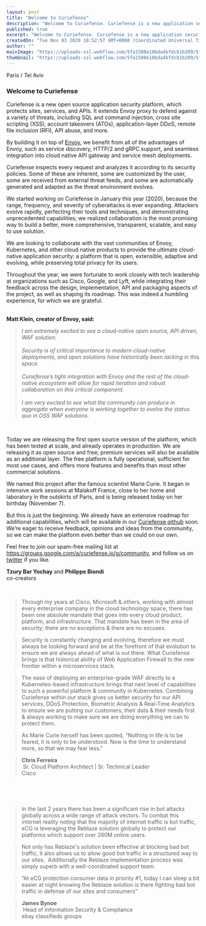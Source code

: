 ```yaml
---
layout: post
title: "Welcome to Curiefense"
description: "Welcome to Curiefense. Curiefense is a new application security platform, which protects sites, services, and APIs. It extends Envoy proxy to defend against a variety of threats, including SQL and command injection, cross site scripting (XSS), account takeovers (ATOs), application-layer DDoS, remote file inclusion (RFI), API abuse, and more."
published: true
excerpt: "Welcome to Curiefense. Curiefense is a new application security platform, which protects sites, services, and APIs. It extends Envoy proxy to defend against a variety of threats, including SQL and command injection, cross site scripting (XSS), account takeovers (ATOs), application-layer DDoS, remote file inclusion (RFI), API abuse, and more."
createdOn: "Tue Nov 03 2020 18:52:57 GMT+0000 (Coordinated Universal Time)"
author: ""
mainImage: "https://uploads-ssl.webflow.com/5fa1500e10bda4bfdcb1b209/5fa719d426e380d6b3fa58ba_4_sec_layers-02.png"
thumbnail: "https://uploads-ssl.webflow.com/5fa1500e10bda4bfdcb1b209/5fa719d426e380d6b3fa58ba_4_sec_layers-02.png"
---
```


<p>Paris / Tel Aviv<br /></p>
<h3>Welcome to Curiefense<br /></h3>
<p>
    Curiefense is a new open source application security platform, which protects sites, services, and APIs. It extends Envoy proxy to defend against a variety of threats, including SQL and command injection, cross site scripting (XSS),
    account takeovers (ATOs), application-layer DDoS, remote file inclusion (RFI), API abuse, and more.
</p>
<p>
    By building it on top of <a href="https://envoyproxy.io/">Envoy</a>, we benefit from all of the advantages of Envoy, such as service discovery, HTTP/2 and gRPC support, and seamless integration into cloud native API gateway and service
    mesh deployments.
</p>
<p>
    Curiefense inspects every request and analyzes it according to its security policies. Some of these are inherent, some are customized by the user, some are received from external threat feeds, and some are automatically generated and
    adapted as the threat environment evolves.
</p>
<p>
    We started working on Curiefense in January this year (2020), because the range, frequency, and severity of cyberattacks is ever expanding. Attackers evolve rapidly, perfecting their tools and techniques, and demonstrating unprecedented
    capabilities; we realized collaboration is the most promising way to build a better, more comprehensive, transparent, scalable, and easy to use solution.
</p>
<p>
    We are looking to collaborate with the vast communities of Envoy, Kubernetes, and other cloud native products to provide the ultimate cloud-native application security: a platform that is open, extensible, adaptive and evolving, while
    preserving total privacy for its users.
</p>
<p>
    Throughout the year, we were fortunate to work closely with tech leadership at organizations such as Cisco, Google, and Lyft, while integrating their feedback across the design, implementation, API and packaging aspects of the project,
    as well as shaping its roadmap. This was indeed a humbling experience, for which we are grateful.<br />
    ‍
</p>
<p><strong>Matt Klein, creator of Envoy, said:</strong></p>
<blockquote>
    <em>
        I am extremely excited to see a cloud-native open source, API driven, WAF solution. <br />
        <br />
        Security is of critical importance to modern cloud-native deployments, and open solutions have historically been lacking in this space. <br />
        <br />
        Curiefense’s tight integration with Envoy and the rest of the cloud-native ecosystem will allow for rapid iteration and robust collaboration on this critical component. <br />
        <br />
        I am very excited to see what the community can produce in aggregate when everyone is working together to evolve the status quo in OSS WAF solutions.
    </em>
    <br />
</blockquote>
<p>‍</p>
<p>
    Today we are releasing the first open source version of the platform, which has been tested at scale, and already operates in production. We are releasing it as open source and free; premium services will also be available as an
    additional layer. The free platform is fully operational, sufficient for most use cases, and offers more features and benefits than most other commercial solutions.
</p>
<p>
    We named this project after the famous scientist Marie Curie. It began in intensive work sessions at Malakoff France, close to her home and laboratory in the outskirts of Paris, and is being released today on her birthday (November 7).
    <br />
</p>
<p>
    But this is just the beginning. We already have an extensive roadmap for additional capabilities, which will be available in our <a href="https://github.com/curiefense">Curiefense github</a> soon. We’re eager to receive feedback,
    opinions and ideas from the community, so we can make the platform even better than we could on our own.<br />
</p>
<p>
    Feel free to join our spam-free mailing list at <a href="https://groups.google.com/a/curiefense.io/g/community">https://groups.google.com/a/curiefense.io/g/community</a>, and follow us on
    <a href="https://twitter.com/curiefense">twitter</a> if you like.<br />
</p>
<p>
    <strong>Tzury Bar Yochay</strong> and <strong>Philippe Biondi</strong> <br />
    co-creators
</p>
<p><br /></p>
<blockquote>
    Through my years at Cisco, Microsoft &amp; others, working with almost every enterprise company in the cloud technology space, there has been one absolute mandate that goes into every cloud product, platform, and infrastructure. That
    mandate has been in the area of security; there are no exceptions &amp; there are no excuses.&nbsp;
</blockquote>
<blockquote>
    Security is constantly changing and evolving, therefore we must always be looking forward and be at the forefront of that evolution to ensure we are always ahead of what is out there. What Curiefense brings is that historical ability of
    Web Application Firewall to the new frontier within a microservices stack.&nbsp;
</blockquote>
<blockquote>
    The ease of deploying an enterprise-grade WAF directly to a Kubernetes-based infrastructure brings that next level of capabilities to such a powerful platform &amp; community in Kubernetes. Combining Curiefense within our stack gives us
    better security for our API services, DDoS Protection, Biometric Analysis &amp; Real-Time Analytics to ensure we are putting our customers, their data &amp; their needs first &amp; always working to make sure we are doing everything we
    can to protect them.
</blockquote>
<blockquote>As Marie Curie herself has been quoted, "Nothing in life is to be feared, it is only to be understood. Now is the time to understand more, so that we may fear less."<br /></blockquote>
<blockquote>
    <strong>
        Chris Ferreira<br />
        ‍
    </strong>
    Sr. Cloud Platform Architect | Sr. Technical Leader<br />
    Cisco
</blockquote>
<p>‍</p>
<p><br /></p>
<blockquote>
    In the last 2 years there has been a significant rise in bot attacks globally across a wide range of attack vectors. To combat this internet reality noting that the majority of internet traffic is bot traffic, eCG is leveraging the
    Reblaze solution globally to protect our platforms which support over 280M online users.<br />
</blockquote>
<blockquote>
    Not only has Reblaze's solution been effective at blocking bad bot traffic, it also allows us to allow good bot traffic in a structured way to our sites.&nbsp; Additionally the Reblaze implementation process was simply superb with a
    well-coordinated support team.&nbsp;
</blockquote>
<blockquote>“At eCG protection consumer data in priority #1, today I can sleep a bit easier at night knowing the Reblaze solution is there fighting bad bot traffic in defense of our sites and consumers”<br /></blockquote>
<blockquote>
    <strong>
        James Bynoe<br />
        ‍
    </strong>
    Head of Information Security &amp; Compliance<br />
    ebay classifieds groups
</blockquote>
<p><br /></p>
